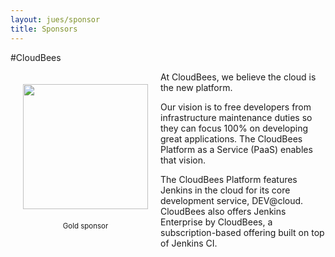 ```yaml
---
layout: jues/sponsor
title: Sponsors
---
```

#CloudBees
<div style="width:200px;float:left;padding:20px">
  <div style="height:200px;position:relative;">
    <a href="http://www.cloudbees.com" target="_blank"><img style="position: absolute; bottom: 0;width:200px" src="/images/CloudBees-logo.png" /></a>
  </div>
  <div style="height:40px;text-align:center;font-size:82%;padding-top:20px;">Gold  sponsor</div>
</div>


At CloudBees, we believe the cloud is the new platform.

Our vision is to free developers from infrastructure maintenance duties so they can focus 100% on developing great applications. The CloudBees Platform as a Service (PaaS) enables that vision.

The CloudBees Platform features Jenkins in the cloud for its core development service, DEV@cloud. CloudBees also offers Jenkins Enterprise by CloudBees, a subscription-based offering built on top of Jenkins CI.
